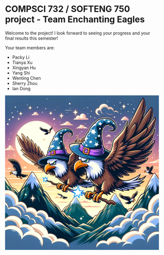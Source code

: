 # COMPSCI 732 / SOFTENG 750 project - Team Enchanting Eagles

Welcome to the project! I look forward to seeing your progress and your final results this semester!

Your team members are:
- Packy Li
- Tianya Xu
- Xingyan Hu
- Yang Shi
- Wenting Chen
- Sherry Zhou
- Ian Dong

![](./group-image/Enchanting%20Eagles.webp)